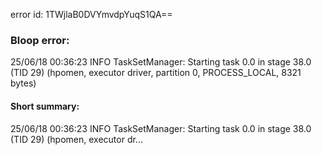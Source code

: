 error id: 1TWjlaB0DVYmvdpYuqS1QA==
### Bloop error:

25/06/18 00:36:23 INFO TaskSetManager: Starting task 0.0 in stage 38.0 (TID 29) (hpomen, executor driver, partition 0, PROCESS_LOCAL, 8321 bytes)
#### Short summary: 

25/06/18 00:36:23 INFO TaskSetManager: Starting task 0.0 in stage 38.0 (TID 29) (hpomen, executor dr...